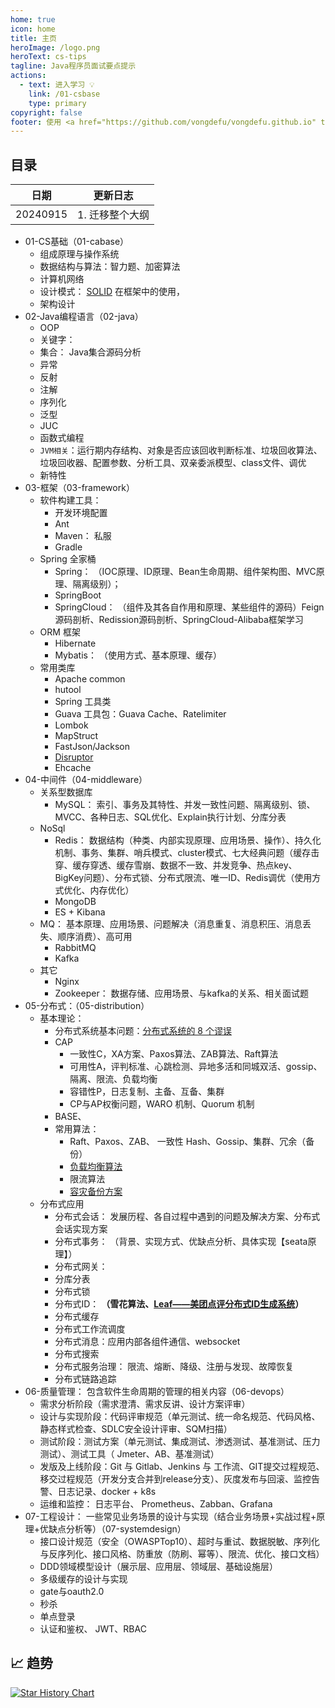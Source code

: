 ```yaml
---
home: true
icon: home
title: 主页
heroImage: /logo.png
heroText: cs-tips
tagline: Java程序员面试要点提示
actions:
  - text: 进入学习 💡
    link: /01-csbase
    type: primary
copyright: false
footer: 使用 <a href="https://github.com/vongdefu/vongdefu.github.io" target="_blank">Github © 2024 cs tips </a> MIT 协议, 版权所有 © 2024-present vongdefu
---
```



## 目录


| 日期  | 更新日志 |
|-------------- | -------------- |
| 20240915    | 1. 迁移整个大纲    |


- 01-CS基础（01-cabase）
  - 组成原理与操作系统
  - 数据结构与算法：智力题、加密算法
  - 计算机网络
  - 设计模式： [SOLID](https://pdai.tech/md/dev-spec/spec/dev-th-solid.html) 在框架中的使用，
  - 架构设计
- 02-Java编程语言（02-java）
  - OOP
  - 关键字：
  - 集合： Java集合源码分析
  - 异常
  - 反射
  - 注解
  - 序列化
  - 泛型
  - JUC
  - 函数式编程
  - `JVM相关`：运行期内存结构、对象是否应该回收判断标准、垃圾回收算法、垃圾回收器、配置参数、分析工具、双亲委派模型、class文件、调优
  - 新特性
- 03-框架（03-framework）
  - 软件构建工具：
    - 开发环境配置
    - Ant
    - Maven： 私服
    - Gradle
  - Spring 全家桶
    - Spring： （IOC原理、ID原理、Bean生命周期、组件架构图、MVC原理、隔离级别）；
    - SpringBoot
    - SpringCloud： （组件及其各自作用和原理、某些组件的源码）Feign源码剖析、Redission源码剖析、SpringCloud-Alibaba框架学习
  - ORM 框架
    - Hibernate
    - Mybatis： （使用方式、基本原理、缓存）
  - 常用类库
    - Apache common
    - hutool
    - Spring 工具类
    - Guava 工具包：Guava Cache、Ratelimiter
    - Lombok
    - MapStruct
    - FastJson/Jackson
    - [Disruptor](https://javaguide.cn/high-performance/message-queue/disruptor-questions.html#disruptor-%E6%98%AF%E4%BB%80%E4%B9%88)
    - Ehcache
- 04-中间件（04-middleware）
  - 关系型数据库
    - MySQL： 索引、事务及其特性、并发一致性问题、隔离级别、锁、MVCC、各种日志、SQL优化、Explain执行计划、分库分表
  - NoSql
    - Redis： 数据结构（种类、内部实现原理、应用场景、操作）、持久化机制、事务、集群、哨兵模式、cluster模式、七大经典问题（缓存击穿、缓存穿透、缓存雪崩、数据不一致、并发竞争、热点key、BigKey问题）、分布式锁、分布式限流、唯一ID、Redis调优（使用方式优化、内存优化）
    - MongoDB
    - ES + Kibana
  - MQ： 基本原理、应用场景、问题解决（消息重复、消息积压、消息丢失、顺序消费）、高可用
    - RabbitMQ
    - Kafka
  - 其它
    - Nginx
    - Zookeeper： 数据存储、应用场景、与kafka的关系、相关面试题
- 05-分布式：（05-distribution）
  - 基本理论：
    - 分布式系统基本问题：[分布式系统的 8 个谬误](https://pdai.tech/md/arch/arch-z-wrong.html)
    - CAP
      - 一致性C，XA方案、Paxos算法、ZAB算法、Raft算法
      - 可用性A，评判标准、心跳检测、异地多活和同城双活、gossip、隔离、限流、负载均衡
      - 容错性P，日志复制、主备、互备、集群
      - CP与AP权衡问题，WARO 机制、Quorum 机制
    - BASE、
    - 常用算法：
      - Raft、Paxos、ZAB、 一致性 Hash、Gossip、集群、冗余（备份）
      - [负载均衡算法 ](https://pdai.tech/md/algorithm/alg-domain-load-balance.html#google_vignette)
      - 限流算法
      - [容灾备份方案](https://pdai.tech/md/arch/arch-y-backup.html)
  - 分布式应用
    - 分布式会话： 发展历程、各自过程中遇到的问题及解决方案、分布式会话实现方案
    - 分布式事务： （背景、实现方式、优缺点分析、具体实现【seata原理】）
    - 分布式网关：
    - 分库分表
    - 分布式锁
    - 分布式ID： **（雪花算法、**[**Leaf——美团点评分布式ID生成系统**](https://tech.meituan.com/2017/04/21/mt-leaf.html)**）**
    - 分布式缓存
    - 分布式工作流调度
    - 分布式消息：应用内部各组件通信、websocket
    - 分布式搜索
    - 分布式服务治理： 限流、熔断、降级、注册与发现、故障恢复
    - 分布式链路追踪
- 06-质量管理： 包含软件生命周期的管理的相关内容（06-devops）
  - 需求分析阶段（需求澄清、需求反讲、设计方案评审）
  - 设计与实现阶段：代码评审规范（单元测试、统一命名规范、代码风格、静态样式检查、SDLC安全设计评审、SQM扫描）
  - 测试阶段：测试方案（单元测试、集成测试、渗透测试、基准测试、压力测试）、测试工具（ Jmeter、AB、基准测试）
  - 发版及上线阶段：Git 与 Gitlab、Jenkins 与 工作流、GIT提交过程规范、移交过程规范（开发分支合并到release分支）、灰度发布与回滚、监控告警、日志记录、docker + k8s
  - 运维和监控： 日志平台、 Prometheus、Zabban、Grafana
- 07-工程设计： 一些常见业务场景的设计与实现（结合业务场景+实战过程+原理+优缺点分析等）（07-systemdesign）
  - 接口设计规范（安全（OWASPTop10）、超时与重试、数据脱敏、序列化与反序列化、接口风格、防重放（防刷、幂等）、限流、优化、接口文档）
  - DDD领域模型设计（展示层、应用层、领域层、基础设施层）
  - 多级缓存的设计与实现
  - gate与oauth2.0
  - 秒杀
  - 单点登录
  - 认证和鉴权、 JWT、RBAC

## :chart_with_upwards_trend: 趋势

[![Star History Chart](https://api.star-history.com/svg?repos=vongdefu/vongdefu.github.io&type=Date)](https://star-history.com/#vongdefu/vongdefu.github.io&Date)
